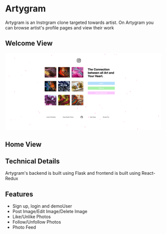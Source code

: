 # Artygram

Artygram is an Instrgram clone targeted towards artist. On Artygram you can browse artist's profile pages and view their work 

## Welcome View 

![welcome](artygram.png) 

## Home View

## Technical Details

Artygram's backend is built using Flask and frontend is built using React-Redux 

## Features 

- Sign up, login and demoUser 
- Post Image/Edit Image/Delete Image 
- Like/Unlike Photos
- Follow/Unfollow Photos 
- Photo Feed
